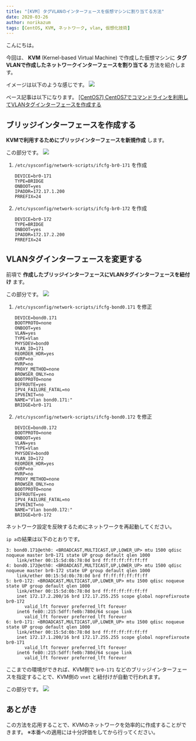 ```yaml
---
title: "[KVM] タグVLANのインターフェースを仮想マシンに割り当てる方法"
date: 2020-03-26
author: norikazum
tags: [CentOS, KVM, ネットワーク, vlan, 仮想化技術]
---
```


こんにちは。

今回は、 **KVM** (Kernel-based Virtual Machine) で作成した仮想マシンに **タグVLANで作成したネットワークインターフェースを割り当てる** 方法を紹介します。

イメージは以下のような感じです。
![](images/how-to-assign-tagged-vlan-interface-to-virtual-machine-1.png)

ベース記事は以下になります。
[\[CentOS7\] CentOS7でコマンドラインを利用してVLANタグインターフェースを作成する](https://mseeeen.msen.jp/create-vlan-tag-interface-using-command-line-in-centos7)

## ブリッジインターフェースを作成する
**KVMで利用するためにブリッジインターフェースを新規作成** します。

この部分です。
![](images/how-to-assign-tagged-vlan-interface-to-virtual-machine-2.png)

1. `/etc/sysconfig/network-scripts/ifcfg-br0-171` を作成
    ```
    DEVICE=br0-171
    TYPE=BRIDGE
    ONBOOT=yes
    IPADDR=172.17.1.200
    PRREFIX=24
    ```

1. `/etc/sysconfig/network-scripts/ifcfg-br0-172` を作成
    ```
    DEVICE=br0-172
    TYPE=BRIDGE
    ONBOOT=yes
    IPADDR=172.17.2.200
    PRREFIX=24
    ```

## VLANタグインターフェースを変更する
前項で **作成したブリッジインターフェースにVLANタグインターフェースを紐付け** ます。

この部分です。
![](images/how-to-assign-tagged-vlan-interface-to-virtual-machine-3.png)

1. `/etc/sysconfig/network-scripts/ifcfg-bond0.171` を修正
    ```
    DEVICE=bond0.171
    BOOTPROTO=none
    ONBOOT=yes
    VLAN=yes
    TYPE=Vlan
    PHYSDEV=bond0
    VLAN_ID=171
    REORDER_HDR=yes
    GVRP=no
    MVRP=no
    PROXY_METHOD=none
    BROWSER_ONLY=no
    BOOTPROTO=none
    DEFROUTE=yes
    IPV4_FAILURE_FATAL=no
    IPV6INIT=no
    NAME="Vlan bond0.171:"
    BRIDGE=br0-171
    ```

1. `/etc/sysconfig/network-scripts/ifcfg-bond0.172` を修正
    ```
    DEVICE=bond0.172
    BOOTPROTO=none
    ONBOOT=yes
    VLAN=yes
    TYPE=Vlan
    PHYSDEV=bond0
    VLAN_ID=172
    REORDER_HDR=yes
    GVRP=no
    MVRP=no
    PROXY_METHOD=none
    BROWSER_ONLY=no
    BOOTPROTO=none
    DEFROUTE=yes
    IPV4_FAILURE_FATAL=no
    IPV6INIT=no
    NAME="Vlan bond0.172:"
    BRIDGE=br0-172
    ```

ネットワーク設定を反映するためにネットワークを再起動してください。

`ip a`の結果は以下のとおりです。
```
3: bond0.171@eth0: <BROADCAST,MULTICAST,UP,LOWER_UP> mtu 1500 qdisc noqueue master br0-171 state UP group default qlen 1000
    link/ether 00:15:5d:0b:78:0d brd ff:ff:ff:ff:ff:ff
4: bond0.172@eth0: <BROADCAST,MULTICAST,UP,LOWER_UP> mtu 1500 qdisc noqueue master br0-172 state UP group default qlen 1000
    link/ether 00:15:5d:0b:78:0d brd ff:ff:ff:ff:ff:ff
5: br0-172: <BROADCAST,MULTICAST,UP,LOWER_UP> mtu 1500 qdisc noqueue state UP group default qlen 1000
    link/ether 00:15:5d:0b:78:0d brd ff:ff:ff:ff:ff:ff
    inet 172.17.2.200/16 brd 172.17.255.255 scope global noprefixroute br0-172
       valid_lft forever preferred_lft forever
    inet6 fe80::215:5dff:fe0b:780d/64 scope link
       valid_lft forever preferred_lft forever
6: br0-171: <BROADCAST,MULTICAST,UP,LOWER_UP> mtu 1500 qdisc noqueue state UP group default qlen 1000
    link/ether 00:15:5d:0b:78:0d brd ff:ff:ff:ff:ff:ff
    inet 172.17.1.200/16 brd 172.17.255.255 scope global noprefixroute br0-171
       valid_lft forever preferred_lft forever
    inet6 fe80::215:5dff:fe0b:780d/64 scope link
       valid_lft forever preferred_lft forever
```

ここまでの環境ができれば、KVM側で `br0-171` などのブリッジインターフェースを指定することで、KVM側の `vnet` と紐付けが自動で行われます。

この部分です。
![](images/how-to-assign-tagged-vlan-interface-to-virtual-machine-4.png)

## あとがき
この方法を応用することで、KVMのネットワークを効率的に作成することができます。
※本番への適用には十分評価をしてから行ってください。
